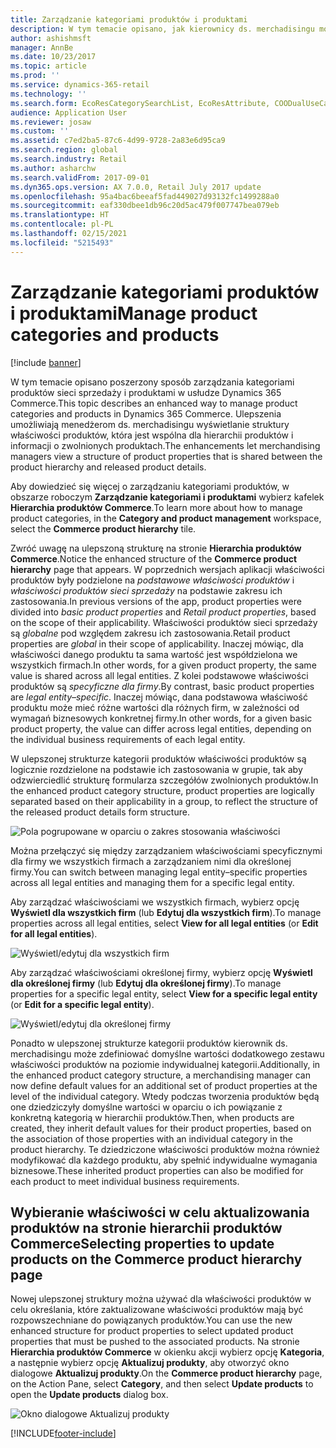 ```yaml
---
title: Zarządzanie kategoriami produktów i produktami
description: W tym temacie opisano, jak kierownicy ds. merchadisingu mogą używać kategorii produktów do zarządzania relacjami między hierarchiami produktów Commerce a szczegółami zwolnionych produktów.
author: ashishmsft
manager: AnnBe
ms.date: 10/23/2017
ms.topic: article
ms.prod: ''
ms.service: dynamics-365-retail
ms.technology: ''
ms.search.form: EcoResCategorySearchList, EcoResAttribute, COODualUseCategories, EcoResProductCategory, EcoResCategoryAddProduct, EcoResAttributeValue
audience: Application User
ms.reviewer: josaw
ms.custom: ''
ms.assetid: c7ed2ba5-87c6-4d99-9728-2a83e6d95ca9
ms.search.region: global
ms.search.industry: Retail
ms.author: asharchw
ms.search.validFrom: 2017-09-01
ms.dyn365.ops.version: AX 7.0.0, Retail July 2017 update
ms.openlocfilehash: 95a4bac6beeaf5fad449027d93132fc1499288a0
ms.sourcegitcommit: eaf330dbee1db96c20d5ac479f007747bea079eb
ms.translationtype: HT
ms.contentlocale: pl-PL
ms.lasthandoff: 02/15/2021
ms.locfileid: "5215493"
---
```

# <a name="manage-product-categories-and-products"></a><span data-ttu-id="ab351-103">Zarządzanie kategoriami produktów i produktami</span><span class="sxs-lookup"><span data-stu-id="ab351-103">Manage product categories and products</span></span>

[!include [banner](./includes/banner.md)]

<span data-ttu-id="ab351-104">W tym temacie opisano poszerzony sposób zarządzania kategoriami produktów sieci sprzedaży i produktami w usłudze Dynamics 365 Commerce.</span><span class="sxs-lookup"><span data-stu-id="ab351-104">This topic describes an enhanced way to manage product categories and products in Dynamics 365 Commerce.</span></span> <span data-ttu-id="ab351-105">Ulepszenia umożliwiają menedżerom ds. merchadisingu wyświetlanie struktury właściwości produktów, która jest wspólna dla hierarchii produktów i informacji o zwolnionych produktach.</span><span class="sxs-lookup"><span data-stu-id="ab351-105">The enhancements let merchandising managers view a structure of product properties that is shared between the product hierarchy and released product details.</span></span>

<span data-ttu-id="ab351-106">Aby dowiedzieć się więcej o zarządzaniu kategoriami produktów, w obszarze roboczym **Zarządzanie kategoriami i produktami** wybierz kafelek **Hierarchia produktów Commerce**.</span><span class="sxs-lookup"><span data-stu-id="ab351-106">To learn more about how to manage product categories, in the **Category and product management** workspace, select the **Commerce product hierarchy** tile.</span></span>

<span data-ttu-id="ab351-107">Zwróć uwagę na ulepszoną strukturę na stronie **Hierarchia produktów Commerce**.</span><span class="sxs-lookup"><span data-stu-id="ab351-107">Notice the enhanced structure of the **Commerce product hierarchy** page that appears.</span></span> <span data-ttu-id="ab351-108">W poprzednich wersjach aplikacji właściwości produktów były podzielone na *podstawowe właściwości produktów* i *właściwości produktów sieci sprzedaży* na podstawie zakresu ich zastosowania.</span><span class="sxs-lookup"><span data-stu-id="ab351-108">In previous versions of the app, product properties were divided into *basic product properties* and *Retail product properties*, based on the scope of their applicability.</span></span> <span data-ttu-id="ab351-109">Właściwości produktów sieci sprzedaży są *globalne* pod względem zakresu ich zastosowania.</span><span class="sxs-lookup"><span data-stu-id="ab351-109">Retail product properties are *global* in their scope of applicability.</span></span> <span data-ttu-id="ab351-110">Inaczej mówiąc, dla właściwości danego produktu ta sama wartość jest współdzielona we wszystkich firmach.</span><span class="sxs-lookup"><span data-stu-id="ab351-110">In other words, for a given product property, the same value is shared across all legal entities.</span></span> <span data-ttu-id="ab351-111">Z kolei podstawowe właściwości produktów są *specyficzne dla firmy*.</span><span class="sxs-lookup"><span data-stu-id="ab351-111">By contrast, basic product properties are *legal entity–specific*.</span></span> <span data-ttu-id="ab351-112">Inaczej mówiąc, dana podstawowa właściwość produktu może mieć różne wartości dla różnych firm, w zależności od wymagań biznesowych konkretnej firmy.</span><span class="sxs-lookup"><span data-stu-id="ab351-112">In other words, for a given basic product property, the value can differ across legal entities, depending on the individual business requirements of each legal entity.</span></span>

<span data-ttu-id="ab351-113">W ulepszonej strukturze kategorii produktów właściwości produktów są logicznie rozdzielone na podstawie ich zastosowania w grupie, tak aby odzwierciedlić strukturę formularza szczegółów zwolnionych produktów.</span><span class="sxs-lookup"><span data-stu-id="ab351-113">In the enhanced product category structure, product properties are logically separated based on their applicability in a group, to reflect the structure of the released product details form structure.</span></span>

![Pola pogrupowane w oparciu o zakres stosowania właściwości](media/NoticeGroupingOfFieldsBasedOnTheirScope.PNG)

<span data-ttu-id="ab351-115">Można przełączyć się między zarządzaniem właściwościami specyficznymi dla firmy we wszystkich firmach a zarządzaniem nimi dla określonej firmy.</span><span class="sxs-lookup"><span data-stu-id="ab351-115">You can switch between managing legal entity–specific properties across all legal entities and managing them for a specific legal entity.</span></span>

<span data-ttu-id="ab351-116">Aby zarządzać właściwościami we wszystkich firmach, wybierz opcję **Wyświetl dla wszystkich firm** (lub **Edytuj dla wszystkich firm**).</span><span class="sxs-lookup"><span data-stu-id="ab351-116">To manage properties across all legal entities, select **View for all legal entities** (or **Edit for all legal entities**).</span></span>

![Wyświetl/edytuj dla wszystkich firm](media/ToggleBackToEditForSpecificLegalEntity.PNG)

<span data-ttu-id="ab351-118">Aby zarządzać właściwościami określonej firmy, wybierz opcję **Wyświetl dla określonej firmy** (lub **Edytuj dla określonej firmy**).</span><span class="sxs-lookup"><span data-stu-id="ab351-118">To manage properties for a specific legal entity, select **View for a specific legal entity** (or **Edit for a specific legal entity**).</span></span>

![Wyświetl/edytuj dla określonej firmy](media/ToggleToEditForAllLegalEntities.PNG)

<span data-ttu-id="ab351-120">Ponadto w ulepszonej strukturze kategorii produktów kierownik ds. merchadisingu może zdefiniować domyślne wartości dodatkowego zestawu właściwości produktów na poziomie indywidualnej kategorii.</span><span class="sxs-lookup"><span data-stu-id="ab351-120">Additionally, in the enhanced product category structure, a merchandising manager can now define default values for an additional set of product properties at the level of the individual category.</span></span> <span data-ttu-id="ab351-121">Wtedy podczas tworzenia produktów będą one dziedziczyły domyślne wartości w oparciu o ich powiązanie z konkretną kategorią w hierarchii produktów.</span><span class="sxs-lookup"><span data-stu-id="ab351-121">Then, when products are created, they inherit default values for their product properties, based on the association of those properties with an individual category in the product hierarchy.</span></span> <span data-ttu-id="ab351-122">Te dziedziczone właściwości produktów można również modyfikować dla każdego produktu, aby spełnić indywidualne wymagania biznesowe.</span><span class="sxs-lookup"><span data-stu-id="ab351-122">These inherited product properties can also be modified for each product to meet individual business requirements.</span></span>

## <a name="selecting-properties-to-update-products-on-the-commerce-product-hierarchy-page"></a><span data-ttu-id="ab351-123">Wybieranie właściwości w celu aktualizowania produktów na stronie hierarchii produktów Commerce</span><span class="sxs-lookup"><span data-stu-id="ab351-123">Selecting properties to update products on the Commerce product hierarchy page</span></span>

<span data-ttu-id="ab351-124">Nowej ulepszonej struktury można używać dla właściwości produktów w celu określania, które zaktualizowane właściwości produktów mają być rozpowszechniane do powiązanych produktów.</span><span class="sxs-lookup"><span data-stu-id="ab351-124">You can use the new enhanced structure for product properties to select updated product properties that must be pushed to the associated products.</span></span> <span data-ttu-id="ab351-125">Na stronie **Hierarchia produktów Commerce** w okienku akcji wybierz opcję **Kategoria**, a następnie wybierz opcję **Aktualizuj produkty**, aby otworzyć okno dialogowe **Aktualizuj produkty**.</span><span class="sxs-lookup"><span data-stu-id="ab351-125">On the **Commerce product hierarchy** page, on the Action Pane, select **Category**, and then select **Update products** to open the **Update products** dialog box.</span></span>

![Okno dialogowe Aktualizuj produkty](media/NewUpdateProductsEnhancedView.PNG)


[!INCLUDE[footer-include](../includes/footer-banner.md)]